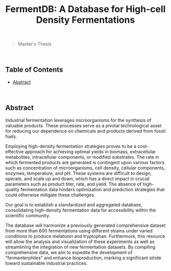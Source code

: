 <br>
<h1 align="center"> FermentDB: A Database for High-cell Density Fermentations  </h1>
<br>


>Master's Thesis 

<br>

## Table of Contents

- [Abstract](#abstract) 

<br>

## Abstract

Industrial fermentation leverages microorganisms for the synthesis of valuable products. These processes serve as a pivotal technological asset for reducing our dependence on chemicals and products derived from fossil fuels. 

Employing high-density fermentation strategies proves to be a cost-effective approach for achieving optimal yields in biomass, extracellular metabolites, intracellular components, or modified substrates. The rate in which fermented products are generated is contingent upon various factors such as concentration of microorganisms, cell density, cellular components, enzymes, temperature, and pH. 
These systems are difficult to design, operate, and scale up and down, which has a direct impact in crucial parameters such as product titer, rate, and yield. The absence of high-quality fermentation data hinders optimization and prediction strategies that could otherwise mitigate these challenges. 

Our goal is to establish a standardized and aggregated database, consolidating high-density fermentation data for accessibility within the scientific community.

The database will harmonize a previously generated comprehensive dataset from more than 600 fermentations using different strains under varied conditions to produce melatonin and tryptophan. Furthermore, this resource will allow the analysis and visualization of these experiments as well as streamlining the integration of new fermentation datasets. By compiling comprehensive data, we aim to expedite the development of "fermenterphiles" and enhance bioproduction, marking a significant stride toward sustainable industrial practices.
